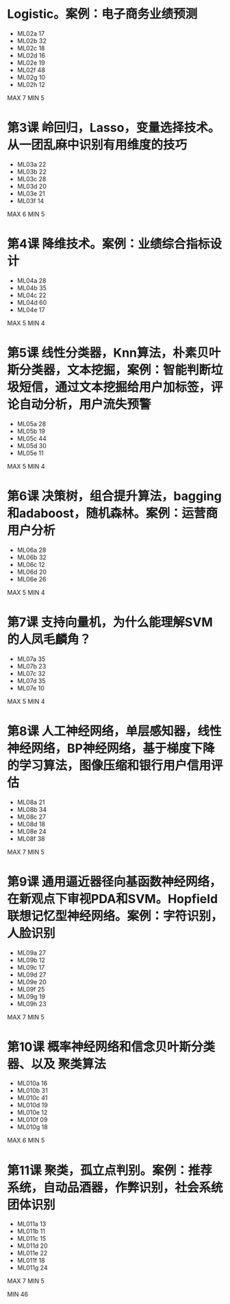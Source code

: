 # Logistic。案例：电子商务业绩预测
* ML02a 17
* ML02b 32
* ML02c 18
* ML02d 16
* ML02e 19
* ML02f 48
* ML02g 10
* ML02h 12

MAX 7 MIN 5


# 第3课 岭回归，Lasso，变量选择技术。从一团乱麻中识别有用维度的技巧
* ML03a 22
* ML03b 22
* ML03c 28
* ML03d 20
* ML03e 21
* ML03f 14

MAX 6 MIN 5

# 第4课 降维技术。案例：业绩综合指标设计
* ML04a 28
* ML04b 35
* ML04c 22
* ML04d 60
* ML04e 17

MAX 5 MIN 4

# 第5课 线性分类器，Knn算法，朴素贝叶斯分类器，文本挖掘，案例：智能判断垃圾短信，通过文本挖掘给用户加标签，评论自动分析，用户流失预警
* ML05a 28
* ML05b 19
* ML05c 44
* ML05d 30
* ML05e 11

MAX 5 MIN 4

# 第6课 决策树，组合提升算法，bagging和adaboost，随机森林。案例：运营商用户分析
* ML06a 28
* ML06b 32
* ML06c 12
* ML06d 20
* ML06e 26

MAX 5 MIN 4

# 第7课 支持向量机，为什么能理解SVM的人凤毛麟角？
* ML07a 35
* ML07b 23
* ML07c 32
* ML07d 35
* ML07e 10

MAX 5 MIN 4

# 第8课 人工神经网络，单层感知器，线性神经网络，BP神经网络，基于梯度下降的学习算法，图像压缩和银行用户信用评估
* ML08a 21
* ML08b 34
* ML08c 27
* ML08d 18
* ML08e 24
* ML08f 38

MAX 7 MIN 5

# 第9课 通用逼近器径向基函数神经网络，在新观点下审视PDA和SVM。Hopfield联想记忆型神经网络。案例：字符识别，人脸识别
* ML09a 27
* ML09b 12
* ML09c 17
* ML09d 27
* ML09e 20
* ML09f 25
* ML09g 19
* ML09h 23

MAX 7 MIN 5

# 第10课 概率神经网络和信念贝叶斯分类器、以及 聚类算法
* ML010a 16
* ML010b 31
* ML010c 41
* ML010d 19
* ML010e 12
* ML010f 09
* ML010g 18

MAX 6 MIN 5

# 第11课 聚类，孤立点判别。案例：推荐系统，自动品酒器，作弊识别，社会系统团体识别
* ML011a 13
* ML011b 11
* ML011c 15
* ML011d 20
* ML011e 22
* ML011f 18
* ML011g 24

MAX 7 MIN 5


MIN 46












